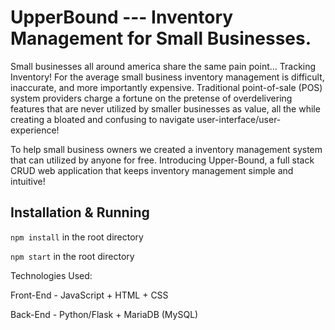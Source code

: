 # UpperBound --- Inventory Management for Small Businesses.

Small businesses all around america share the same pain point... Tracking Inventory! For the average small business inventory management is difficult, inaccurate, and more importantly expensive. Traditional point-of-sale (POS) system providers charge a fortune on the pretense of overdelivering features that are never utilized by smaller businesses as value, all the while creating a bloated and confusing to navigate user-interface/user-experience! 

To help small business owners we created a inventory management system that can utilized by anyone for free. Introducing Upper-Bound, a full stack CRUD web application that keeps inventory management simple and intuitive! 

## Installation & Running
```npm install``` in the root directory

```npm start``` in the root directory








Technologies Used:

Front-End - JavaScript + HTML + CSS

Back-End - Python/Flask + MariaDB (MySQL)
